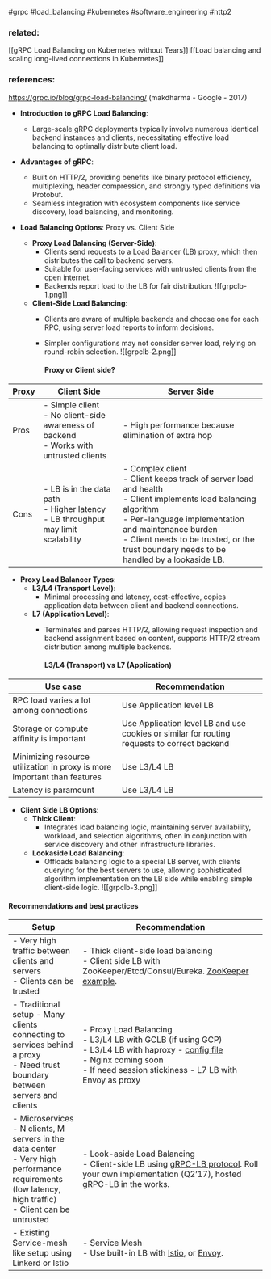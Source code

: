 #grpc #load_balancing #kubernetes #software_engineering #http2  

### related:
[[gRPC Load Balancing on Kubernetes without Tears]]
[[Load balancing and scaling long-lived connections in Kubernetes]]

### references:
https://grpc.io/blog/grpc-load-balancing/ (makdharma - Google - 2017)

- **Introduction to gRPC Load Balancing**:
  - Large-scale gRPC deployments typically involve numerous identical backend instances and clients, necessitating effective load balancing to optimally distribute client load.

- **Advantages of gRPC**:
  - Built on HTTP/2, providing benefits like binary protocol efficiency, multiplexing, header compression, and strongly typed definitions via Protobuf.
  - Seamless integration with ecosystem components like service discovery, load balancing, and monitoring.

- **Load Balancing Options**: Proxy vs. Client Side
  - **Proxy Load Balancing (Server-Side)**:
    - Clients send requests to a Load Balancer (LB) proxy, which then distributes the call to backend servers.
    - Suitable for user-facing services with untrusted clients from the open internet.
    - Backends report load to the LB for fair distribution.
      ![[grpclb-1.png]]
  - **Client-Side Load Balancing**:
    - Clients are aware of multiple backends and choose one for each RPC, using server load reports to inform decisions.
    - Simpler configurations may not consider server load, relying on round-robin selection.
      ![[grpclb-2.png]]
      
      #### Proxy or Client side?
| Proxy | Client Side | Server Side |
| ---- | ---- | ---- |
| Pros | - Simple client<br>- No client-side awareness of backend<br>- Works with untrusted clients | - High performance because elimination of extra hop |
| Cons | - LB is in the data path<br>- Higher latency<br>- LB throughput may limit scalability | - Complex client<br>- Client keeps track of server load and health<br>- Client implements load balancing algorithm<br>- Per-language implementation and maintenance burden<br>- Client needs to be trusted, or the trust boundary needs to be handled by a lookaside LB. |


- **Proxy Load Balancer Types**:
  - **L3/L4 (Transport Level)**:
    - Minimal processing and latency, cost-effective, copies application data between client and backend connections.
  - **L7 (Application Level)**:
    - Terminates and parses HTTP/2, allowing request inspection and backend assignment based on content, supports HTTP/2 stream distribution among multiple backends.
      
      #### L3/L4 (Transport) vs L7 (Application)
| Use case | Recommendation |
| ---- | ---- |
| RPC load varies a lot among connections | Use Application level LB |
| Storage or compute affinity is important | Use Application level LB and use cookies or similar for routing requests to correct backend |
| Minimizing resource utilization in proxy is more important than features | Use L3/L4 LB |
| Latency is paramount | Use L3/L4 LB |


- **Client Side LB Options**:
  - **Thick Client**:
    - Integrates load balancing logic, maintaining server availability, workload, and selection algorithms, often in conjunction with service discovery and other infrastructure libraries.
  - **Lookaside Load Balancing**:
    - Offloads balancing logic to a special LB server, with clients querying for the best servers to use, allowing sophisticated algorithm implementation on the LB side while enabling simple client-side logic.
      ![[grpclb-3.png]]


#### Recommendations and best practices
| Setup | Recommendation |
| ---- | ---- |
| - Very high traffic between clients and servers<br>- Clients can be trusted | - Thick client-side load balancing<br>- Client side LB with ZooKeeper/Etcd/Consul/Eureka. [ZooKeeper example](https://github.com/makdharma/grpc-zookeeper-lb). |
| - Traditional setup - Many clients connecting to services behind a proxy<br>- Need trust boundary between servers and clients | - Proxy Load Balancing<br>- L3/L4 LB with GCLB (if using GCP)<br>- L3/L4 LB with haproxy - [config file](https://gist.github.com/thpham/114d20de8472b2cef966)<br>- Nginx coming soon<br>- If need session stickiness - L7 LB with Envoy as proxy |
| - Microservices - N clients, M servers in the data center<br>- Very high performance requirements (low latency, high traffic)<br>- Client can be untrusted | - Look-aside Load Balancing<br>- Client-side LB using [gRPC-LB protocol](https://github.com/grpc/grpc/blob/master/doc/load-balancing.md). Roll your own implementation (Q2’17), hosted gRPC-LB in the works. |
| - Existing Service-mesh like setup using Linkerd or Istio | - Service Mesh<br>- Use built-in LB with [Istio](https://istio.io/), or [Envoy](https://github.com/lyft/envoy). |




